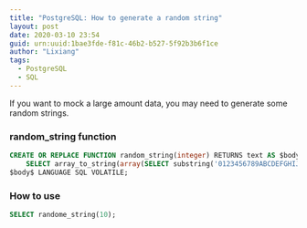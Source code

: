 ```yaml
---
title: "PostgreSQL: How to generate a random string"
layout: post
date: 2020-03-10 23:54
guid: urn:uuid:1bae3fde-f81c-46b2-b527-5f92b3b6f1ce
author: "Lixiang"
tags:
  - PostgreSQL
  - SQL
---
```

If you want to mock a large amount data, you may need to generate some random strings.

### random_string function

```sql
CREATE OR REPLACE FUNCTION random_string(integer) RETURNS text AS $body$
    SELECT array_to_string(array(SELECT substring('0123456789ABCDEFGHIJKLMNOPQRSTUVWXYZabcdefghijklmnopqrstuvwxyz' FROM (ceil(random()*62))::int FOR 1) FROM generate_series(1, $1)), '');
$body$ LANGUAGE SQL VOLATILE;
```

### How to use

```sql
SELECT randome_string(10);
```
